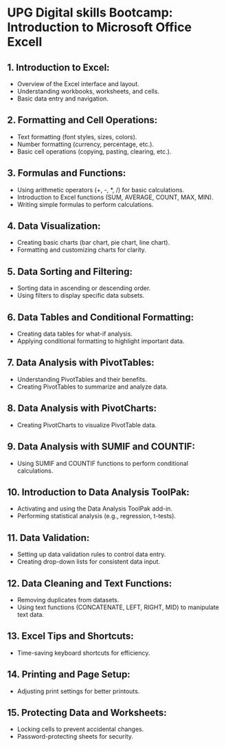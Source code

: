 # UPG Digital skills Bootcamp: Introduction to Microsoft Office Excell

## 1. Introduction to Excel:
- Overview of the Excel interface and layout.
- Understanding workbooks, worksheets, and cells.
- Basic data entry and navigation.
## 2. Formatting and Cell Operations:
- Text formatting (font styles, sizes, colors).
- Number formatting (currency, percentage, etc.).
- Basic cell operations (copying, pasting, clearing, etc.).
## 3. Formulas and Functions:
- Using arithmetic operators (+, -, *, /) for basic calculations.
- Introduction to Excel functions (SUM, AVERAGE, COUNT, MAX, MIN).
- Writing simple formulas to perform calculations.
## 4. Data Visualization:
- Creating basic charts (bar chart, pie chart, line chart).
- Formatting and customizing charts for clarity.
## 5. Data Sorting and Filtering:
- Sorting data in ascending or descending order.
- Using filters to display specific data subsets.
## 6. Data Tables and Conditional Formatting:
- Creating data tables for what-if analysis.
- Applying conditional formatting to highlight important data.
## 7. Data Analysis with PivotTables:
- Understanding PivotTables and their benefits.
- Creating PivotTables to summarize and analyze data.
## 8. Data Analysis with PivotCharts:
- Creating PivotCharts to visualize PivotTable data.
## 9. Data Analysis with SUMIF and COUNTIF:
- Using SUMIF and COUNTIF functions to perform conditional calculations.
## 10. Introduction to Data Analysis ToolPak:
- Activating and using the Data Analysis ToolPak add-in.
- Performing statistical analysis (e.g., regression, t-tests).
## 11. Data Validation:
- Setting up data validation rules to control data entry.
- Creating drop-down lists for consistent data input.
## 12. Data Cleaning and Text Functions:
- Removing duplicates from datasets.
- Using text functions (CONCATENATE, LEFT, RIGHT, MID) to manipulate text data.
## 13. Excel Tips and Shortcuts:
- Time-saving keyboard shortcuts for efficiency.
## 14. Printing and Page Setup:
- Adjusting print settings for better printouts.
## 15. Protecting Data and Worksheets:
- Locking cells to prevent accidental changes.
- Password-protecting sheets for security.